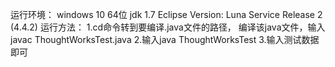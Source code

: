 运行环境：
  windows 10 64位
  jdk 1.7
  Eclipse Version: Luna Service Release 2 (4.4.2)
运行方法：
  1.cd命令转到要编译.java文件的路径， 编译该java文件，输入 javac ThoughtWorksTest.java
  2.输入java ThoughtWorksTest
  3.输入测试数据即可
